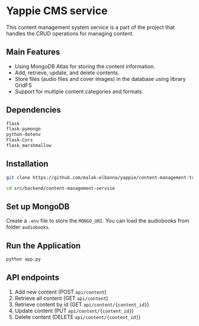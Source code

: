 # Yappie CMS service

This content management system service is a part of the project that handles the CRUD operations for managing content.

## Main Features
- Using MongoDB Atlas for storing the content information.
- Add, retrieve, update, and delete contents.
- Store files (audio files and cover images) in the database using library GridFS
- Support for multiple content categories and formats.

## Dependencies
```bash
flask
flask-pymongo
python-dotenv
Flask-Cors
flask_marshmallow
```
## Installation
```bash
git clone https://github.com/malak-elbanna/yappie/content-management-trial
```
```bash
cd src/backend/content-management-service
```
## Set up MongoDB 
Create a ```.env``` file to store the ```MONGO_URI```. You can load the audiobooks from folder ```audiobooks```.

## Run the Application
```bash
python app.py
```

## API endpoints
1. Add new content (POST ```api/content```)
2. Retrieve all content (GET ```api/content```)
3. Retrieve content by id (GET ```api/content/{content_id}```)
4. Update content (PUT ```api/content/{content_id}```)
5. Delete content (DELETE ```api/content/{content_id}```)

